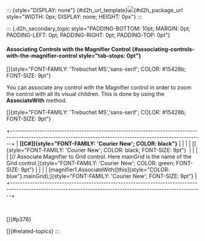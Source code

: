 ::: {style="DISPLAY: none"}
[](ms-xhelp:///?Id=d2h_url_template){#d2h_url_template}![](!package_url!){#d2h_package_url style="WIDTH: 0px; DISPLAY: none; HEIGHT: 0px"}
:::

::: {.d2h_secondary_topic style="PADDING-BOTTOM: 10pt; MARGIN: 0pt; PADDING-LEFT: 0pt; PADDING-RIGHT: 0pt; PADDING-TOP: 0pt"}
#### Associating Controls with the Magnifier Control {#associating-controls-with-the-magnifier-control style="tab-stops: 0pt"}

[]{style="FONT-FAMILY: 'Trebuchet MS','sans-serif'; COLOR: #15428b; FONT-SIZE: 9pt"} 

You can associate any control with the Magnifier control in order to zoom the control with all its visual children. This is done by using the **AssociateWith** method. 

[]{style="FONT-FAMILY: 'Trebuchet MS','sans-serif'; COLOR: #15428b; FONT-SIZE: 9pt"} 

+------------------------------------------------------------------------------------------------------------------------------------------------------------+
| **[\[C#\]]{style="FONT-FAMILY: 'Courier New'; COLOR: black"}**                                                                                             |
|                                                                                                                                                            |
| []{style="FONT-FAMILY: 'Courier New'; COLOR: black; FONT-SIZE: 9pt"}                                                                                       |
|                                                                                                                                                            |
| [// Associate Magnifier to Grid control. Here mainGrid is the name of the Grid control.]{style="FONT-FAMILY: 'Courier New'; COLOR: green; FONT-SIZE: 9pt"} |
|                                                                                                                                                            |
| [magnifier1.AssociateWith([this]{style="COLOR: blue"}.mainGrid);]{style="FONT-FAMILY: 'Courier New'; FONT-SIZE: 9pt"}                                      |
+------------------------------------------------------------------------------------------------------------------------------------------------------------+

 

[]{#p378} 

[]{#related-topics}
:::
